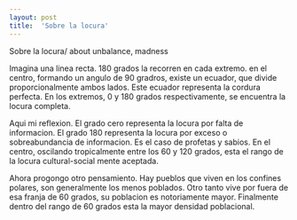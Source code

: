 ```yaml
---
layout: post
title:  'Sobre la locura'
---
```

Sobre la locura/ about unbalance, madness

Imagina una linea recta. 180 grados la recorren en cada extremo.
en el centro, formando un angulo de 90  gradros, existe un ecuador, que divide proporcionalmente ambos lados.
Este ecuador representa la cordura perfecta.
En los extremos, 0 y 180 grados respectivamente, se encuentra la locura completa.

Aqui mi reflexion.
El grado cero representa la locura por falta de informacion.
El grado 180 representa la locura por exceso o sobreabundancia de informacion. Es el caso de profetas y sabios.
En el centro, oscilando tropicalmente entre los 60 y 120 grados, esta el rango de la locura cultural-social mente aceptada.

Ahora progongo otro pensamiento.
Hay pueblos que viven en los confines polares, son generalmente los menos poblados.
Otro tanto vive por fuera de esa franja de 60 grados, su poblacion es notoriamente mayor.
Finalmente dentro del rango de 60 grados esta la mayor densidad poblacional.
